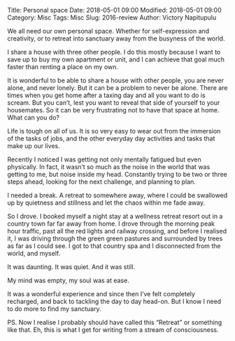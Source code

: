 Title: Personal space
Date: 2018-05-01 09:00
Modified: 2018-05-01 09:00
Category: Misc
Tags: Misc
Slug: 2016-review
Author: Victory Napitupulu

We all need our own personal space. Whether for self-expression and creativity, or to retreat into sanctuary away from the busyness of the world.

I share a house with three other people. I do this mostly because I want to save up to buy my own apartment or unit, and I can achieve that goal much faster than renting a place on my own.

It is wonderful to be able to share a house with other people, you are never alone, and never lonely. But it can be a problem to never be alone. There are times when you get home after a taxing day and all you want to do is scream. But you can’t, lest you want to reveal that side of yourself to your housemates. So it can be very frustrating not to have that space at home. What can you do?

Life is tough on all of us. It is so very easy to wear out from the immersion of the tasks of jobs, and the other everyday day activities and tasks that make up our lives.

Recently I noticed I was getting not only mentally fatigued but even physically. In fact, it wasn’t so much as the noise in the world that was getting to me, but noise inside my head. Constantly trying to be two or three steps ahead, looking for the next challenge, and planning to plan.

I needed a break. A retreat to somewhere away, where I could be swallowed up by quietness and stillness and let the chaos within me fade away.

So I drove. I booked myself a night stay at a wellness retreat resort out in a country town far far away from home. I drove through the morning peak hour traffic, past all the red lights and railway crossing, and before I realised it, I was driving through the green green pastures and surrounded by trees as far as I could see. I got to that country spa and I disconnected from the world, and myself.

It was daunting. It was quiet. And it was still.

My mind was empty, my soul was at ease.

It was a wonderful experience and since then I’ve felt completely recharged, and back to tackling the day to day head-on. But I know I need to do more to find my sanctuary.

PS. Now I realise I probably should have called this “Retreat” or something like that. Eh, this is what I get for writing from a stream of consciousness.
